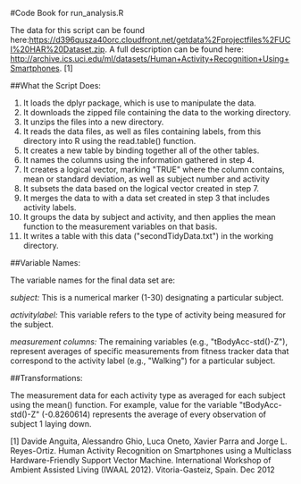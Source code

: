 #Code Book for run_analysis.R

The data for this script can be found here:https://d396qusza40orc.cloudfront.net/getdata%2Fprojectfiles%2FUCI%20HAR%20Dataset.zip. A full description can be found here: http://archive.ics.uci.edu/ml/datasets/Human+Activity+Recognition+Using+Smartphones. [1]

##What the Script Does:

1. It loads the dplyr package, which is use to manipulate the data.
1. It downloads the zipped file containing the data to the working directory.
1. It unzips the files into a new directory.
1. It reads the data files, as well as files containing labels, from this directory into R using the read.table() function.
1. It creates a new table by binding together all of the other tables.
1. It names the columns using the information gathered in step 4. 
1. It creates a logical vector, marking "TRUE" where the column contains, mean or standard deviation, as well as subject number and activity
1. It subsets the data based on the logical vector created in step 7.
1. It merges the data to with a data set created in step 3 that includes activity labels.
1. It groups the data by subject and activity, and then applies the mean function to the measurement variables on that basis. 
1. It writes a table with this data ("secondTidyData.txt") in the working directory. 

##Variable Names:

The variable names for the final data set are:

*subject:* This is a numerical marker (1-30) designating a particular subject.

*activitylabel:* This variable refers to the type of activity being measured for the subject.

*measurement columns:* The remaining variables (e.g., "tBodyAcc-std()-Z"), represent averages of specific measurements from fitness tracker data that correspond to the activity label (e.g., "Walking") for a particular subject. 
        

##Transformations:

The measurement data for each activity type as averaged for each subject using the mean() function. For example, value for the variable "tBodyAcc-std()-Z" (-0.8260614) represents the average of every observation of subject 1 laying down. 





[1] Davide Anguita, Alessandro Ghio, Luca Oneto, Xavier Parra and Jorge L. Reyes-Ortiz. Human Activity Recognition on Smartphones using a Multiclass Hardware-Friendly Support Vector Machine. International Workshop of Ambient Assisted Living (IWAAL 2012). Vitoria-Gasteiz, Spain. Dec 2012
